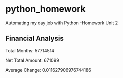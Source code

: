 # python_homework
Automating my day job with Python -Homework Unit 2

Financial Analysis
------------------
Total Months: 57714514 

Net Total Amount: 671099 

Average Change: 0.011627906976744186 

